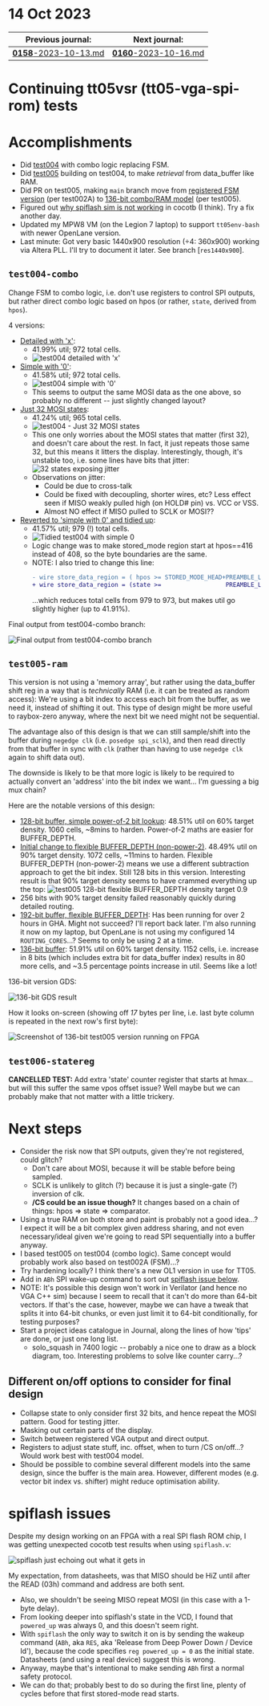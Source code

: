# 14 Oct 2023

| Previous journal: | Next journal: |
|-|-|
| [**0158**-2023-10-13.md](./0158-2023-10-13.md) | [**0160**-2023-10-16.md](./0160-2023-10-16.md) |


# Continuing tt05vsr (tt05-vga-spi-rom) tests

# Accomplishments

*   Did [test004](#test004-combo) with combo logic replacing FSM.
*   Did [test005](#test005-ram) building on test004, to make *retrieval* from data_buffer like RAM.
*   Did PR on test005, making `main` branch move from [registered FSM version](https://github.com/algofoogle/tt05-vga-spi-rom/blob/f47cea62570c8e45157e286745ad2686833de786/src/vga_spi_rom.v) (per test002A) to [136-bit combo/RAM model](https://github.com/algofoogle/tt05-vga-spi-rom/blob/b1bc1a93fee594268208493d05a36da2671216b5/src/vga_spi_rom.v) (per test005).
*   Figured out [why spiflash sim is not working](#spiflash-issues) in cocotb (I think). Try a fix another day.
*   Updated my MPW8 VM (on the Legion 7 laptop) to support `tt05env-bash` with newer OpenLane version.
*   Last minute: Got very basic 1440x900 resolution (&div;4: 360x900) working via Altera PLL. I'll try to document it later. See branch [`res1440x900`].


## `test004-combo`

Change FSM to combo logic, i.e. don't use registers to control SPI outputs, but rather direct combo logic based on hpos (or rather, `state`, derived from `hpos`).

4 versions:
*   [Detailed with 'x'](https://github.com/algofoogle/tt05-vga-spi-rom/actions/runs/6515265299):
    *   41.99% util; 972 total cells.
    *   ![test004 detailed with 'x'](i/0159-test004-x.png)
*   [Simple with '0'](https://github.com/algofoogle/tt05-vga-spi-rom/actions/runs/6515336218):
    *   41.58% util; 972 total cells.
    *   ![test004 simple with '0'](i/0159-test004-0.png)
    *   This seems to output the same MOSI data as the one above, so probably no different -- just slightly changed layout?
*   [Just 32 MOSI states](https://github.com/algofoogle/tt05-vga-spi-rom/actions/runs/6515621381):
    *   41.24% util; 965 total cells.
    *   ![test004 - Just 32 MOSI states](i/0159-test004-32states.png)
    *   This one only worries about the MOSI states that matter (first 32), and doesn't care about the rest. In fact, it just repeats those same 32, but this means it litters the display. Interestingly, though, it's unstable too, i.e. some lines have bits that jitter:
        ![32 states exposing jitter](./i/0159-test004-jitter.gif)
    *   Observations on jitter:
        *   Could be due to cross-talk
        *   Could be fixed with decoupling, shorter wires, etc? Less effect seen if MISO weakly pulled high (on HOLD# pin) vs. VCC or VSS.
        *   Almost NO effect if MISO pulled to SCLK or MOSI??
*   [Reverted to 'simple with 0' and tidied up](https://github.com/algofoogle/tt05-vga-spi-rom/actions/runs/6515807137):
    *   41.57% util; 979 (!) total cells.
    *   ![Tidied test004 with simple 0](i/0159-test004-simple-tidied.png)
    *   Logic change was to make stored_mode region start at hpos==416 instead of 408, so the byte boundaries are the same.
    *   NOTE: I also tried to change this line:
        ```diff
        - wire store_data_region = ( hpos >= STORED_MODE_HEAD+PREAMBLE_LEN &&  hpos < STORED_MODE_TAIL);
        + wire store_data_region = (state >=                  PREAMBLE_LEN && state < STREAM_LEN      );
        ```
        ...which reduces total cells from 979 to 973, but makes util go slightly higher (up to 41.91%).


Final output from test004-combo branch:

![Final output from test004-combo branch](./i/0159-test004-final.jpg)


## `test005-ram`

This version is not using a 'memory array', but rather using the data_buffer shift reg in a way that is *technically* RAM (i.e. it can be treated as random access): We're using a bit index to access each bit from the buffer, as we need it, instead of shifting it out. This type of design might be more useful to raybox-zero anyway, where the next bit we need might not be sequential.

The advantage also of this design is that we can still sample/shift into the buffer during `negedge clk` (i.e. `posedge spi_sclk`), and then read directly from that buffer in sync with `clk` (rather than having to use `negedge clk` again to shift data out).

The downside is likely to be that more logic is likely to be required to actually convert an 'address' into the bit index we want... I'm guessing a big mux chain?

Here are the notable versions of this design:
*   [128-bit buffer, simple power-of-2 bit lookup](https://github.com/algofoogle/tt05-vga-spi-rom/actions/runs/6516270882): 48.51% util on 60% target density. 1060 cells, ~8mins to harden. Power-of-2 maths are easier for BUFFER_DEPTH.
*   [Initial change to flexible BUFFER_DEPTH (non-power-2)](https://github.com/algofoogle/tt05-vga-spi-rom/actions/runs/6517451404). 48.49% util on 90% target density. 1072 cells, ~11mins to harden. Flexible BUFFER_DEPTH (non-power-2) means we use a different subtraction approach to get the bit index. Still 128 bits in this version. Interesting result is that 90% target density seems to have crammed everything up the top:
    ![test005 128-bit flexible BUFFER_DEPTH density target 0.9](i/0159-test005-90pct.png)
*   256 bits with 90% target density failed reasonably quickly during detailed routing.
*   [192-bit buffer, flexible BUFFER_DEPTH](https://github.com/algofoogle/tt05-vga-spi-rom/actions/runs/6517595349): Has been running for over 2 hours in GHA. Might not succeed? I'll report back later. I'm also running it now on my laptop, but OpenLane is not using my configured 14 `ROUTING_CORES`...? Seems to only be using 2 at a time.
*   [136-bit buffer](https://github.com/algofoogle/tt05-vga-spi-rom/actions/runs/6517951404): 51.91% util on 60% target density. 1152 cells, i.e. increase in 8 bits (which includes extra bit for data_buffer index) results in 80 more cells, and ~3.5 percentage points increase in util. Seems like a lot!

136-bit version GDS:

![136-bit GDS result](i/0159-test005-136b-gds.png)

How it looks on-screen (showing off *17* bytes per line, i.e. last byte column is repeated in the next row's first byte):

![Screenshot of 136-bit test005 version running on FPGA](./i/0159-test005-final.png)


## `test006-statereg`

**CANCELLED TEST:** Add extra 'state' counter register that starts at hmax... but will this suffer the same vpos offset issue? Well maybe but we can probably make that not matter with a little trickery.


# Next steps

*   Consider the risk now that SPI outputs, given they're not registered, could glitch?
    *   Don't care about MOSI, because it will be stable before being sampled.
    *   SCLK is unlikely to glitch (?) because it is just a single-gate (?) inversion of clk.
    *   **/CS could be an issue though?** It changes based on a chain of things: hpos => state => comparator.
*   Using a true RAM on both store and paint is probably not a good idea...? I expect it will be a bit complex given address sharing, and not even necessary/ideal given we're going to read SPI sequentially into a buffer anyway.
*   I based test005 on test004 (combo logic). Same concept would probably work also based on test002A (FSM)...?
*   Try hardening locally? I think there's a new OL1 version in use for TT05.
*   Add in `ABh` SPI wake-up command to sort out [spiflash issue below](#spiflash-issues).
*   NOTE: It's possible this design won't work in Verilator (and hence no VGA C++ sim) because I seem to recall that it can't do more than 64-bit vectors. If that's the case, however, maybe we can have a tweak that splits it into 64-bit chunks, or even just limit it to 64-bit conditionally, for testing purposes?
*   Start a project ideas catalogue in Journal, along the lines of how 'tips' are done, or just one long list.
    *   solo_squash in 7400 logic -- probably a nice one to draw as a block diagram, too. Interesting problems to solve like counter carry...?

## Different on/off options to consider for final design

*   Collapse state to only consider first 32 bits, and hence repeat the MOSI pattern. Good for testing jitter.
*   Masking out certain parts of the display.
*   Switch between registered VGA output and direct output.
*   Registers to adjust state stuff, inc. offset, when to turn /CS on/off...? Would work best with test004 model.
*   Should be possible to combine several different models into the same design, since the buffer is the main area. However, different modes (e.g. vector bit index vs. shifter) might reduce optimisation ability.


# spiflash issues

Despite my design working on an FPGA with a real SPI flash ROM chip, I was getting unexpected cocotb test results when using `spiflash.v`:

![spiflash just echoing out what it gets in](./i/0158-spiflash-echo.png)

My expectation, from datasheets, was that MISO should be HiZ until after the READ (03h) command and address are both sent.
*   Also, we shouldn't be seeing MISO repeat MOSI (in this case with a 1-byte delay).
*   From looking deeper into spiflash's state in the VCD, I found that `powered_up` was always 0, and this doesn't seem right.
*   With `spiflash` the only way to switch it on is by sending the wakeup command (`ABh`, aka `RES`, aka 'Release from Deep Power Down / Device Id'), because the code specifies `reg powered_up = 0` as the initial state. Datasheets (and using a real device) suggest this is wrong.
*   Anyway, maybe that's intentional to make sending `ABh` first a normal safety protocol.
*   We can do that; probably best to do so during the first line, plenty of cycles before that first stored-mode read starts.
